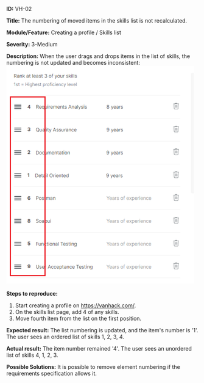 **ID:** VH-02

**Title:** The numbering of moved items in the skills list is not recalculated.

**Module/Feature:** Creating a profile / Skills list  

**Severity:** 3-Medium

**Description:** When the user drags and drops items in the list of skills, the numbering is not updated and becomes  inconsistent:
![VH-02_1](VH-02_1.png)

**Steps to reproduce:**

1. Start creating a profile on https://vanhack.com/.
2. On the skills list page, add 4 of any skills.
3. Move fourth item from the list on the first position.

**Expected result:** The list numbering is updated, and the item's number is '1'. The user sees an ordered list of skills 1, 2, 3, 4.

**Actual result:** The item number remained '4'. The user sees an unordered list of skills 4, 1, 2, 3.

**Possible Solutions:** It is possible to remove element numbering if the requirements specification allows it.